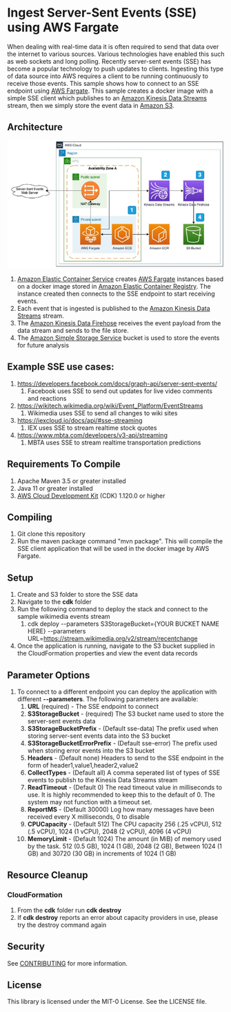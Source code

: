 # Ingest Server-Sent Events (SSE) using AWS Fargate

When dealing with real-time data it is often required to send that data over the internet to various sources. Various technologies have enabled this such as web sockets and long polling. Recently server-sent events (SSE) has become a popular technology to push updates to clients. Ingesting this type of data source into AWS requires a client to be running continuously to receive those events. This sample shows how to connect to an SSE endpoint using <a href="https://aws.amazon.com/fargate/">AWS Fargate</a>. This sample creates a docker image with a simple SSE client which publishes to an <a href="https://aws.amazon.com/kinesis/data-streams/">Amazon Kinesis Data Streams</a> stream, then we simply store the event data in <a href="https://aws.amazon.com/s3/">Amazon S3</a>.

## Architecture
<img alt="Architecture" src="./images/ServerSentEvents.jpg" />

1. <a href="https://aws.amazon.com/ecs/">Amazon Elastic Container Service</a> creates <a href="https://aws.amazon.com/fargate/">AWS Fargate</a> instances based on a docker image stored in <a href="https://aws.amazon.com/ecr/">Amazon Elastic Container Registry</a>. The instance created then connects to the SSE endpoint to start receiving events.
1. Each event that is ingested is published to the <a href="https://aws.amazon.com/kinesis/data-streams/">Amazon Kinesis Data Streams</a> stream.
1. The <a href="https://aws.amazon.com/kinesis/data-firehose">Amazon Kinesis Data Firehose</a> receives the event payload from the data stream and sends to the file store.
1. The <a href="https://aws.amazon.com/s3/">Amazon Simple Storage Service</a> bucket is used to store the events for future analysis

## Example SSE use cases:
1. https://developers.facebook.com/docs/graph-api/server-sent-events/
    1. Facebook uses SSE to send out updates for live video comments and reactions
2. https://wikitech.wikimedia.org/wiki/Event_Platform/EventStreams
    1. Wikimedia uses SSE to send all changes to wiki sites
3. https://iexcloud.io/docs/api/#sse-streaming
    1. IEX uses SSE to stream realtime stock quotes
4. https://www.mbta.com/developers/v3-api/streaming
    1. MBTA uses SSE to stream realtime transportation predictions

## Requirements To Compile
1. Apache Maven 3.5 or greater installed
2. Java 11 or greater installed
3. <a href="https://aws.amazon.com/cdk/">AWS Cloud Development Kit</a> (CDK) 1.120.0 or higher

## Compiling
1. Git clone this repository
2. Run the maven package command "mvn package". This will compile the SSE client application that will be used in the docker image by AWS Fargate.

## Setup
1. Create and S3 folder to store the SSE data
2. Navigate to the <b>cdk</b> folder
3. Run the following command to deploy the stack and connect to the sample wikimedia events stream
    1. cdk deploy --parameters S3StorageBucket={YOUR BUCKET NAME HERE} --parameters URL=https://stream.wikimedia.org/v2/stream/recentchange
4. Once the application is running, navigate to the S3 bucket supplied in the CloudFormation properties and view the event data records

## Parameter Options
1. To connect to a different endpoint you can deploy the application with different <b>--parameters</b>. The following parameters are available:
    1. <b>URL</b> (required) - The SSE endpoint to connect
    2. <b>S3StorageBucket</b> - (required) The S3 bucket name used to store the server-sent events data
    3. <b>S3StorageBucketPrefix</b> - (Default sse-data) The prefix used when storing server-sent events data into the S3 bucket
    4. <b>S3StorageBucketErrorPrefix</b> - (Default sse-error) The prefix used when storing error events into the S3 bucket
    5. <b>Headers</b> - (Default none) Headers to send to the SSE endpoint in the form of header1,value1,header2,value2
    6. <b>CollectTypes</b> - (Default all) A comma seperated list of types of SSE events to publish to the Kinesis Data Streams stream
    7. <b>ReadTimeout</b> - (Default 0) The read timeout value in milliseconds to use. It is highly recommended to keep this to the default of 0. The system may not function with a timeout set.
    8. <b>ReportMS</b> - (Default 30000) Log how many messages have been received every X milliseconds, 0 to disable
    9. <b>CPUCapacity</b> - (Default 512) The CPU capacity 256 (.25 vCPU), 512 (.5 vCPU), 1024 (1 vCPU), 2048 (2 vCPU), 4096 (4 vCPU)
    10. <b>MemoryLimit</b> - (Default 1024) The amount (in MiB) of memory used by the task. 512 (0.5 GB), 1024 (1 GB), 2048 (2 GB), Between 1024 (1 GB) and 30720 (30 GB) in increments of 1024 (1 GB)

## Resource Cleanup
### CloudFormation
1. From the <b>cdk</b> folder run <b>cdk destroy</b>
2. If <b>cdk destroy</b> reports an error about capacity providers in use, please try the destroy command again

## Security

See [CONTRIBUTING](CONTRIBUTING.md#security-issue-notifications) for more information.

## License

This library is licensed under the MIT-0 License. See the LICENSE file.